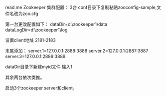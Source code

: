 read.me
Zookeeper 集群配置：
3台
conf目录下复制粘贴zooconfig-sample,文件名改为zoo.cfg

第一台更改配置如下：
dataDir=d:\\zookeeper1\\data
dataLogDir=d:\\zookeeper1\\log  

设置client地址 2181-2183

末尾添加：
server.1=127.0.0.1:2888:3888
server.2=127.0.0.1:2887:3887
server.3=127.0.0.1:2889:3889

dataDir目录下新建myid文件 输入1

其余两台依次类推。

启动3个zookeeper server和client。


